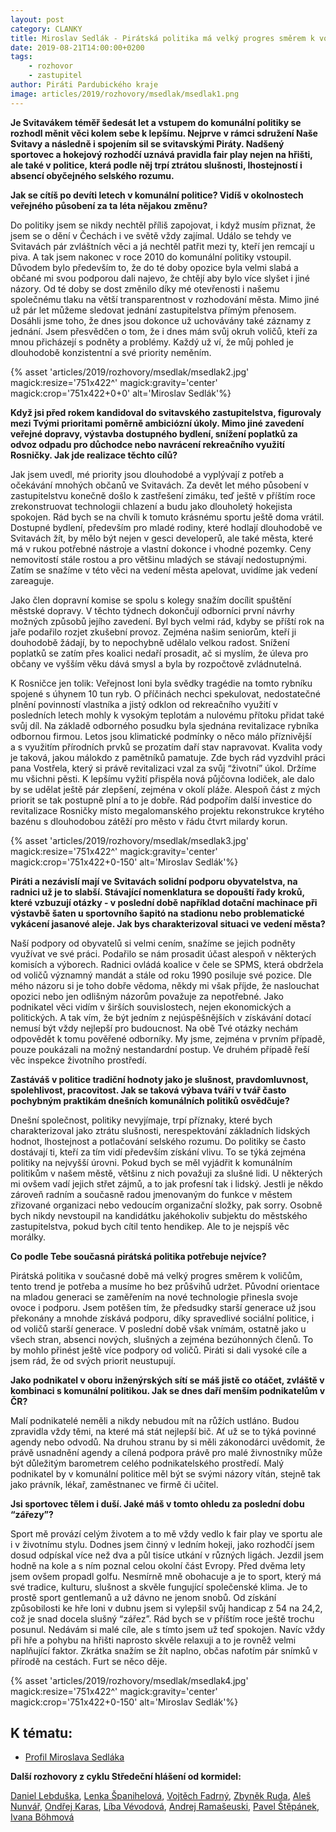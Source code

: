 ```yaml
---
layout: post
category: CLANKY
title: Miroslav Sedlák - Pirátská politika má velký progres směrem k voličům
date: 2019-08-21T14:00:00+0200
tags: 
    - rozhovor
    - zastupitel
author: Piráti Pardubického kraje
image: articles/2019/rozhovory/msedlak/msedlak1.png
---
```


**Je Svitavákem téměř šedesát let a vstupem do komunální politiky se rozhodl měnit věci kolem sebe k lepšímu. Nejprve v rámci sdružení Naše Svitavy a následně i spojením sil se svitavskými Piráty. Nadšený sportovec a hokejový rozhodčí uznává pravidla fair play nejen na hřišti, ale také v politice, která podle něj trpí ztrátou slušnosti, lhostejností i absencí obyčejného selského rozumu.**

**Jak se cítíš po devíti letech v komunální politice? Vidíš v okolnostech veřejného působení za ta léta nějakou změnu?**

Do politiky jsem se nikdy nechtěl příliš zapojovat, i když musím přiznat, že jsem se o dění v Čechách i ve světě vždy zajímal. Událo se tehdy ve Svitavách pár zvláštních věci a já nechtěl patřit mezi ty, kteří jen remcají u piva. A tak jsem nakonec v roce 2010 do komunální politiky vstoupil. Důvodem bylo především to, že do té doby opozice byla velmi slabá a občané mi svou podporou dali najevo, že chtějí aby bylo více slyšet i jiné názory. 
Od té doby se dost změnilo díky mé otevřenosti i našemu společnému tlaku na větší transparentnost v rozhodování města. Mimo jiné už pár let můžeme sledovat jednání zastupitelstva přímým přenosem. Dosáhli jsme toho, že dnes jsou dokonce už uchovávány také záznamy z jednání. Jsem přesvědčen o tom, že i dnes mám svůj okruh voličů, kteří za mnou přicházejí s podněty a problémy. Každý už ví, že můj pohled je dlouhodobě konzistentní a své priority neměním.


{% asset 'articles/2019/rozhovory/msedlak/msedlak2.jpg' magick:resize='751x422^' 
magick:gravity='center' magick:crop='751x422+0+0' alt='Miroslav Sedlák'%}

**Když jsi před rokem kandidoval do svitavského zastupitelstva, figurovaly mezi Tvými prioritami poměrně ambiciózní úkoly. Mimo jiné zavedení veřejné dopravy, výstavba dostupného bydlení, snížení poplatků za odvoz odpadu pro důchodce nebo navrácení rekreačního využití Rosničky. Jak jde realizace těchto cílů?**

Jak jsem uvedl, mé priority jsou dlouhodobé a vyplývají z potřeb a očekávání mnohých občanů ve Svitavách. Za devět let mého působení v zastupitelstvu konečně došlo k zastřešení zimáku, teď ještě v příštím roce zrekonstruovat technologii chlazení a budu jako dlouholetý hokejista spokojen. Rád bych se na chvíli k tomuto krásnému sportu ještě doma vrátil.
Dostupné bydlení, především pro mladé rodiny, které hodlají dlouhodobě ve Svitavách žít, by mělo být nejen v gesci developerů, ale také města, které má v rukou potřebné nástroje a vlastní dokonce i vhodné pozemky. Ceny nemovitostí stále rostou a pro většinu mladých se stávají nedostupnými. Zatím se snažíme v této věci na vedení města apelovat, uvidíme jak vedení zareaguje.

Jako člen dopravní komise se spolu s kolegy snažím docílit spuštění městské dopravy. V těchto týdnech dokončují odborníci první návrhy možných způsobů jejího zavedení. Byl bych velmi rád, kdyby se příští rok na jaře podařilo rozjet zkušební provoz. Zejména našim seniorům, kteří ji douhodobě žádají, by to nepochybně udělalo velkou radost. Snížení poplatků se zatím přes koalici nedaří prosadit, ač si myslím, že úleva pro občany ve vyšším věku dává smysl a byla by rozpočtově zvládnutelná. 

K Rosničce jen tolik: Veřejnost loni byla svědky tragédie na tomto rybníku spojené s úhynem 10 tun ryb. O příčinách nechci spekulovat, nedostatečné plnění povinností vlastníka a jistý odklon od rekreačního využití v posledních letech mohly k vysokým teplotám a nulovému přítoku přidat také svůj díl. Na základě odborného posudku byla sjednána revitalizace rybníka odbornou firmou. Letos jsou klimatické podmínky o něco málo příznivější a s využitím přírodních prvků se prozatím daří stav napravovat. Kvalita vody je taková, jakou málokdo z pamětníků pamatuje. Zde bych rád vyzdvihl práci pana Vostřela, který si právě revitalizaci vzal za svůj “životní” úkol. Držíme mu všichni pěsti. K lepšímu vyžití přispěla nová půjčovna lodiček, ale dalo by se udělat ještě pár zlepšení, zejména v okolí pláže. Alespoň část z mých priorit se tak postupně plní a to je dobře. Rád podpořím další investice do revitalizace Rosničky místo megalomanského projektu rekonstrukce krytého bazénu s dlouhodobou zátěží pro město v řádu čtvrt milardy korun.

{% asset 'articles/2019/rozhovory/msedlak/msedlak3.jpg' magick:resize='751x422^' 
magick:gravity='center' magick:crop='751x422+0-150' alt='Miroslav Sedlák'%}

**Piráti a nezávislí mají ve Svitavách solidní podporu obyvatelstva, na radnici už je to slabší. Stávající nomenklatura se dopouští řady kroků, které vzbuzují otázky - v poslední době například dotační machinace při výstavbě šaten u sportovního šapitó na stadionu nebo problematické vykácení jasanové aleje. Jak bys charakterizoval situaci ve vedení města?**

Naší podpory od obyvatelů si velmi cením, snažíme se jejich podněty využívat ve své práci. Podařilo se nám prosadit účast alespoň v některých komisích a výborech. Radnici ovládá koalice v čele se SPMS, která obdržela od voličů významný mandát a stále od roku 1990 posiluje své pozice. Dle mého názoru si je toho dobře vědoma, někdy mi však příjde, že naslouchat opozici nebo jen odlišným názorům považuje za nepotřebné. Jako podnikatel věci vidím v širších souvislostech, nejen ekonomických a politických. A tak vím, že být jedním z nejúspěšnějších v získávání dotací nemusí být vždy nejlepší pro budoucnost. Na obě Tvé otázky nechám odpovědět k tomu pověřené odborníky. My jsme, zejména v prvním případě, pouze poukázali na možný nestandardní postup. Ve druhém případě řeší věc inspekce životního prostředí.

**Zastáváš v politice tradiční hodnoty jako je slušnost, pravdomluvnost, spolehlivost, pracovitost. Jak se taková výbava tváří v tvář často pochybným praktikám dnešních komunálních politiků osvědčuje?**

Dnešní společnost, politiky nevyjímaje, trpí příznaky, které bych charakterizoval jako ztrátu slušnosti, nerespektování základních lidských hodnot, lhostejnost a potlačování selského rozumu. Do politiky se často dostávají ti, kteří za tím vidí především získání vlivu. To se týká zejména politiky na nejvyšší úrovni. Pokud bych se měl vyjádřit k komunálním politikům v našem městě, většinu z nich považuji za slušné lidi. U některých mi ovšem vadí jejich střet zájmů, a to jak profesní tak i lidský. Jestli je někdo zároveň radním a současně radou jmenovaným do funkce v městem zřizované organizaci nebo vedoucím organizační složky, pak sorry. Osobně bych nikdy nevstoupil na kandidátku jakéhokoliv subjektu do městského zastupitelstva, pokud bych cítil tento hendikep. Ale to je nejspíš věc morálky.   

**Co podle Tebe současná pirátská politika potřebuje nejvíce?**

Pirátská politika v současné době má velký progres směrem k voličům, tento trend je potřeba a musíme ho bez průšvihů udržet. Původní orientace na mladou generaci se zaměřením na nové technologie přinesla svoje ovoce i podporu. Jsem potěšen tím, že předsudky starší generace už jsou překonány a mnohde získává podporu, díky spravedlivé sociální politice, i od voličů starší generace. V poslední době však vnímám, ostatně jako u všech stran, absenci nových, slušných a zejména bezúhonných členů. To by mohlo přinést ještě více podpory od voličů. Piráti si dali vysoké cíle a jsem rád, že od svých priorit neustupují.    

**Jako podnikatel v oboru inženýrských sítí se máš jistě co otáčet, zvláště v kombinaci s komunální politikou. Jak se dnes daří menším podnikatelům v ČR?**

Malí podnikatelé neměli a nikdy nebudou mít na růžích ustláno. Budou zpravidla vždy těmi, na které má stát nejlepší bič. Ať už se to týká povinné agendy nebo odvodů. Na druhou stranu by si měli zákonodárci uvědomit, že právě usnadnění agendy a cílená podpora právě pro malé živnostníky může být důležitým barometrem celého podnikatelského prostředí. Malý podnikatel by v komunální politice měl být se svými názory vítán, stejně tak jako právník, lékař, zaměstnanec ve firmě či učitel. 

**Jsi sportovec tělem i duší. Jaké máš v tomto ohledu za poslední dobu “zářezy”?**

Sport mě provází celým životem a to mě vždy vedlo k fair play ve sportu ale i v životnímu stylu. Dodnes jsem činný v ledním hokeji, jako rozhodčí jsem dosud odpískal více než dva a půl tisíce utkání v různých ligách. Jezdil jsem hodně na kole a s ním poznal celou okolní část Evropy. Před dvěma lety jsem ovšem propadl golfu. Nesmírně mně obohacuje a je to sport, který má své tradice, kulturu, slušnost a skvěle fungující společenské klima. Je to prostě sport gentlemanů a už dávno ne jenom snobů. Od získání způsobilosti ke hře loni v dubnu jsem si vylepšil svůj handicap z 54 na 24,2, což je snad docela slušný “zářez”. Rád bych se v příštím roce ještě trochu posunul. Nedávám si malé cíle, ale s tímto jsem už teď spokojen. Navíc vždy při hře a pohybu na hřišti naprosto skvěle relaxuji a to je rovněž velmi naplňující faktor. Zkrátka snažím se žít naplno, občas nafotím pár snímků v přírodě na cestách. Furt se něco děje.

{% asset 'articles/2019/rozhovory/msedlak/msedlak4.jpg' magick:resize='751x422^' 
magick:gravity='center' magick:crop='751x422+0-150' alt='Miroslav Sedlák'%}

K tématu:
------------------
* [Profil Miroslava Sedláka][1]

**Další rozhovory z cyklu Středeční hlášení od kormidel:**

[Daniel Lebduška][11], [Lenka Španihelová][12], [Vojtěch Fadrný][13], [Zbyněk Ruda][14], [Aleš Nunvář][15], [Ondřej Karas][16], [Líba Vévodová][17], [Andrej Ramašeuski][18], [Pavel Štěpánek][19], [Ivana Böhmová][20]

[1]: https://www.piratisvitavy.cz/zastupitele/

[11]: https://pardubicky.pirati.cz/tiskove-zpravy/str_hlaseni_od_kormidel_d_lebduska/
[12]: https://pardubicky.pirati.cz/tiskove-zpravy/str_hlaseni_od_kormidel_l_spanihelova/
[13]: https://pardubicky.pirati.cz/tiskove-zpravy/str_hlaseni_od_kormidel_vojta_fadrny/
[14]: https://pardubicky.pirati.cz/tiskove-zpravy/str_hlaseni_od_kormidel_zbynek_ruda/
[15]: https://pardubicky.pirati.cz/tiskove-zpravy/str-hlaseni-od-kormidel-ales-nunvar/
[16]: https://pardubicky.pirati.cz/tiskove-zpravy/str-hlaseni-od-kormidel-ondrej-karas/
[17]: https://pardubicky.pirati.cz/tiskove-zpravy/str-hlaseni-od-kormidel-liba-vevodova/
[18]: https://pardubicky.pirati.cz/tiskove-zpravy/str-hlaseni-od-kormidel-andrej-ramaseuski/
[19]: https://pardubicky.pirati.cz/tiskove-zpravy/str-hlaseni-od-kormidel-pavel-stepanek/
[20]: https://pardubicky.pirati.cz/tiskove-zpravy/str-hlaseni-od-kormidel-ivana-bohmova/


